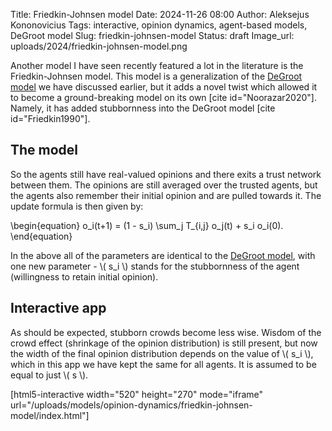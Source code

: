Title: Friedkin-Johnsen model
Date: 2024-11-26 08:00
Author: Aleksejus Kononovicius
Tags: interactive, opinion dynamics, agent-based models, DeGroot model
Slug: friedkin-johnsen-model
Status: draft
Image_url: uploads/2024/friedkin-johnsen-model.png

Another model I have seen recently featured a lot in the literature is the
Friedkin-Johnsen model. This model is a generalization of the [DeGroot
model]({filename}/articles/2024/degroot-model.md) we have discussed earlier,
but it adds a novel twist which allowed it to become a ground-breaking model
on its own [cite id="Noorazar2020"]. Namely, it has added stubbornness into
the DeGroot model [cite id="Friedkin1990"].
<!--more-->

## The model

So the agents still have real-valued opinions and there exits a trust
network between them. The opinions are still averaged over the trusted
agents, but the agents also remember their initial opinion and are pulled
towards it. The update formula is then given by:

\begin{equation}
    o\_i(t+1) = (1 - s\_i) \sum\_j T\_{i,j} o\_j(t) + s\_i o\_i(0).
\end{equation}

In the above all of the parameters are identical to the [DeGroot
model]({filename}/articles/2024/degroot-model.md), with one new parameter -
\\\( s\_i \\\) stands for the stubbornness of the agent (willingness to
retain initial opinion).

## Interactive app

As should be expected, stubborn crowds become less wise. Wisdom of the crowd
effect (shrinkage of the opinion distribution) is still present, but now the
width of the final opinion distribution depends on the value of \\\( s\_i
\\\), which in this app we have kept the same for all agents. It is assumed
to be equal to just \\\( s \\\).

[html5-interactive width="520" height="270" mode="iframe"
url="/uploads/models/opinion-dynamics/friedkin-johnsen-model/index.html"]
